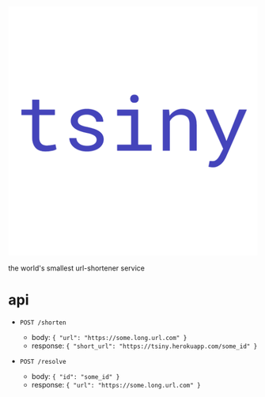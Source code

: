 ![](./server/greeting/tsiny.png)

the world's smallest url-shortener service

# api

- `POST /shorten`

  - body: `{ "url": "https://some.long.url.com" }`
  - response: `{ "short_url": "https://tsiny.herokuapp.com/some_id" }`

- `POST /resolve`
  - body: `{ "id": "some_id" }`
  - response: `{ "url": "https://some.long.url.com" }`

